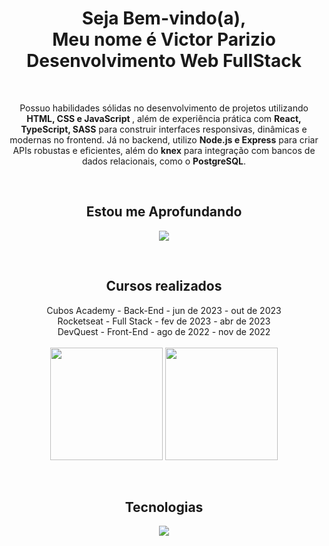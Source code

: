 <div align="center">
  <h1>Seja Bem-vindo(a), <br>
    Meu nome é  Victor <span>Parizio</span> <br>
    Desenvolvimento Web <span>FullStack</span></h1>
  <br />

  <p align="center">
    Possuo habilidades sólidas no desenvolvimento de projetos utilizando
    <strong> <span>HTML, CSS e JavaScript</span> </strong>, além de experiência
    prática com <strong><span>React, TypeScript, SASS</span></strong> para
    construir interfaces responsivas, dinâmicas e modernas no frontend. Já no
    backend, utilizo <strong><span>Node.js e Express</span></strong> para criar
    APIs robustas e eficientes, além do <strong><span>knex</span></strong> para
    integração com bancos de dados relacionais, como o
    <strong><span>PostgreSQL</span></strong
    >.
  </p>

  <div align="center">
    <div style="display: inline_block">
      <br />
      <h2 align="center">Estou me <span>Aprofundando</span></h2>
      <p align="center">
        <a href="https://skillicons.dev">
          <img src="https://skillicons.dev/icons?i=react,typescript,nextjs" />
        </a>
      </p>
    </div>
  </div>

  <div align="center">
    <div style="display: inline_block">
      <br />
      <h2 align="center">Cursos <span>realizados</span></h2>
      <div align="center">
        Cubos Academy - <span>Back-End</span> - jun de 2023 - out de 2023<br />
        Rocketseat - <span>Full Stack</span> - fev de 2023 - abr de 2023<br />
        DevQuest - <span>Front-End</span> - ago de 2022 - nov de 2022
      </div>
    </div>
  </div>
  <br />

  <div align="center">
    <img
      align="center"
      height="180em"
      src="https://github-readme-stats.vercel.app/api?username=VictorParizio&theme=holi&show_icons=true&include_all_commits=true&count_private=true"
    />
    <img
      align="center"
      height="180em"
      src="https://github-readme-stats.vercel.app/api/top-langs/?username=VictorParizio&layout=compact&langs_count=16&theme=holi"
    />
  </div>
  <br />

  <div align="center">
    <div style="display: inline_block">
      <br />
      <h2 align="center"><span>Tecnologias</span></h2>
      <p align="center">
        <a href="https://skillicons.dev">
          <img
            src="https://skillicons.dev/icons?i=postgres,express,nodejs,sass,typescript,react,javascript,css,html,vscode,git,figma&perline=3"
          />
        </a>
      </p>
    </div>
  </div>

</div>
